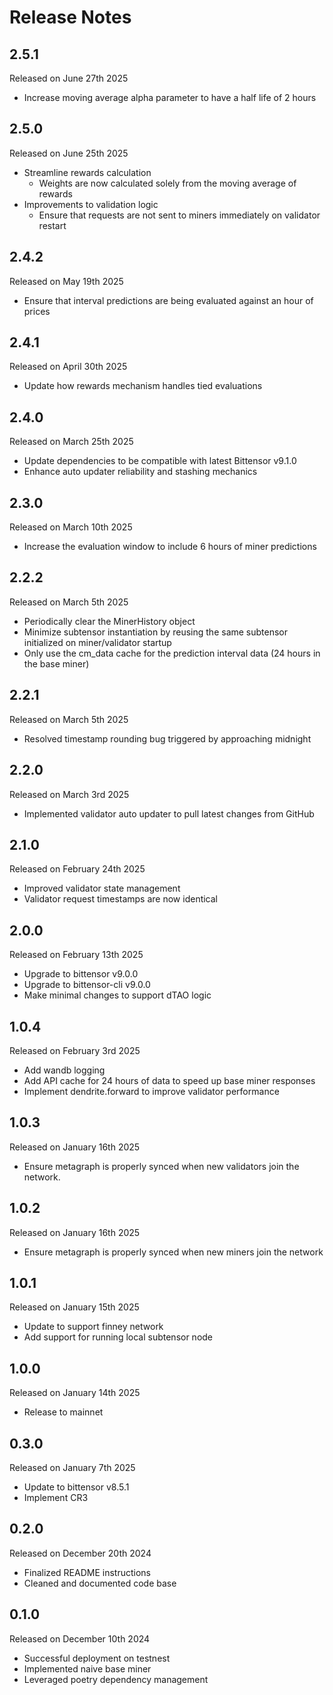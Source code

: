 Release Notes
=============
2.5.1
-----
Released on June 27th 2025
- Increase moving average alpha parameter to have a half life of 2 hours

2.5.0
-----
Released on June 25th 2025
- Streamline rewards calculation
    - Weights are now calculated solely from the moving average of rewards
- Improvements to validation logic
    - Ensure that requests are not sent to miners immediately on validator restart

2.4.2
-----
Released on May 19th 2025
- Ensure that interval predictions are being evaluated against an hour of prices

2.4.1
-----
Released on April 30th 2025
- Update how rewards mechanism handles tied evaluations

2.4.0
-----
Released on March 25th 2025
- Update dependencies to be compatible with latest Bittensor v9.1.0
- Enhance auto updater reliability and stashing mechanics

2.3.0
-----
Released on March 10th 2025
- Increase the evaluation window to include 6 hours of miner predictions

2.2.2
-----
Released on March 5th 2025
- Periodically clear the MinerHistory object
- Minimize subtensor instantiation by reusing the same subtensor initialized on miner/validator startup
- Only use the cm_data cache for the prediction interval data (24 hours in the base miner)

2.2.1
-----
Released on March 5th 2025
- Resolved timestamp rounding bug triggered by approaching midnight

2.2.0
-----
Released on March 3rd 2025
- Implemented validator auto updater to pull latest changes from GitHub

2.1.0
-----
Released on February 24th 2025
- Improved validator state management
- Validator request timestamps are now identical

2.0.0
-----
Released on February 13th 2025
- Upgrade to bittensor v9.0.0
- Upgrade to bittensor-cli v9.0.0
- Make minimal changes to support dTAO logic

1.0.4
-----
Released on February 3rd 2025
- Add wandb logging
- Add API cache for 24 hours of data to speed up base miner responses
- Implement dendrite.forward to improve validator performance

1.0.3
-----
Released on January 16th 2025
- Ensure metagraph is properly synced when new validators join the network.

1.0.2
-----
Released on January 16th 2025
- Ensure metagraph is properly synced when new miners join the network

1.0.1
-----
Released on January 15th 2025
- Update to support finney network
- Add support for running local subtensor node

1.0.0
-----
Released on January 14th 2025
- Release to mainnet

0.3.0
-----
Released on January 7th 2025
- Update to bittensor v8.5.1
- Implement CR3

0.2.0
-----
Released on December 20th 2024
- Finalized README instructions
- Cleaned and documented code base


0.1.0
-----
Released on December 10th 2024
- Successful deployment on testnest
- Implemented naive base miner
- Leveraged poetry dependency management
